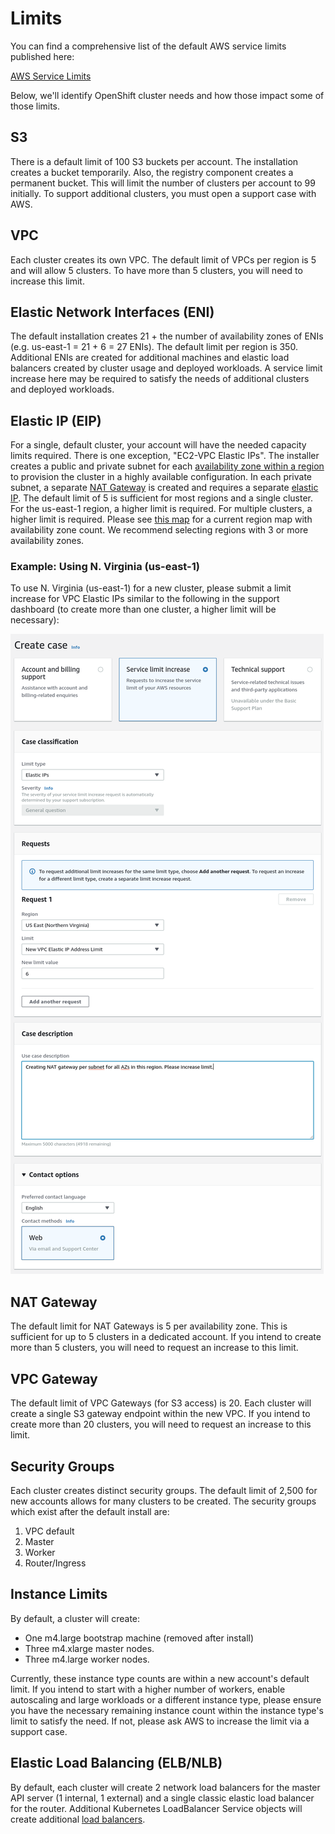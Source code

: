 # Limits

You can find a comprehensive list of the default AWS service limits published here:

[AWS Service Limits][service-limits]

Below, we'll identify OpenShift cluster needs and how those impact some of those limits.

## S3

There is a default limit of 100 S3 buckets per account. The installation creates a bucket temporarily. Also, the
registry component creates a permanent bucket. This will limit the number of clusters per account to 99 initially. To
support additional clusters, you must open a support case with AWS.

## VPC

Each cluster creates its own VPC. The default limit of VPCs per region is 5 and will allow 5 clusters. To have more
than 5 clusters, you will need to increase this limit.

## Elastic Network Interfaces (ENI)

The default installation creates 21 + the number of availability zones of ENIs (e.g. us-east-1 = 21 + 6 = 27 ENIs).
The default limit per region is 350. Additional ENIs are created for additional machines and elastic load balancers
created by cluster usage and deployed workloads. A service limit increase here may be required to satisfy the needs of
additional clusters and deployed workloads.

## Elastic IP (EIP)

For a single, default cluster, your account will have the needed capacity limits required. There is one exception,
"EC2-VPC Elastic IPs". The installer creates a public and private subnet for each
[availability zone within a region][availability-zones] to provision the cluster in a highly available configuration. In
each private subnet, a separate [NAT Gateway][nat-gateways] is created and requires a separate [elastic IP][elastic-ip].
The default limit of 5 is sufficient for most regions and a single cluster. For the us-east-1 region, a higher limit is
required. For multiple clusters, a higher limit is required. Please see [this map][az-map] for a current region map with
availability zone count. We recommend selecting regions with 3 or more availability zones.

### Example: Using N. Virginia (us-east-1)

To use N. Virginia (us-east-1) for a new cluster, please submit a limit increase for VPC Elastic IPs similar to the
following in the support dashboard (to create more than one cluster, a higher limit will be necessary):

![Increase Elastic IP limit in AWS](images/support_increase_elastic_ip.png)

## NAT Gateway

The default limit for NAT Gateways is 5 per availability zone. This is sufficient for up to 5 clusters in a dedicated
account. If you intend to create more than 5 clusters, you will need to request an increase to this limit.

## VPC Gateway

The default limit of VPC Gateways (for S3 access) is 20. Each cluster will create a single S3 gateway endpoint within
the new VPC. If you intend to create more than 20 clusters, you will need to request an increase to this limit.

## Security Groups

Each cluster creates distinct security groups. The default limit of 2,500 for new accounts allows for many clusters
to be created. The security groups which exist after the default install are:

  1. VPC default
  1. Master
  1. Worker
  1. Router/Ingress

## Instance Limits

By default, a cluster will create:

* One m4.large bootstrap machine (removed after install)
* Three m4.xlarge master nodes.
* Three m4.large worker nodes.

Currently, these instance type counts are within a new account's default limit.
If you intend to start with a higher number of workers, enable autoscaling and large workloads
or a different instance type, please ensure you have the necessary remaining instance count within the instance type's
limit to satisfy the need. If not, please ask AWS to increase the limit via a support case.

## Elastic Load Balancing (ELB/NLB)

By default, each cluster will create 2 network load balancers for the master API server (1 internal, 1 external) and a
single classic elastic load balancer for the router. Additional Kubernetes LoadBalancer Service objects will create
additional [load balancers][load-balancing].

[availability-zones]: https://docs.aws.amazon.com/AWSEC2/latest/UserGuide/using-regions-availability-zones.html
[az-map]: https://aws.amazon.com/about-aws/global-infrastructure/
[elastic-ip]: https://docs.aws.amazon.com/AWSEC2/latest/UserGuide/elastic-ip-addresses-eip.html
[load-balancing]: https://aws.amazon.com/elasticloadbalancing/
[nat-gateways]: https://docs.aws.amazon.com/vpc/latest/userguide/vpc-nat-gateway.html
[service-limits]: https://docs.aws.amazon.com/general/latest/gr/aws_service_limits.html
